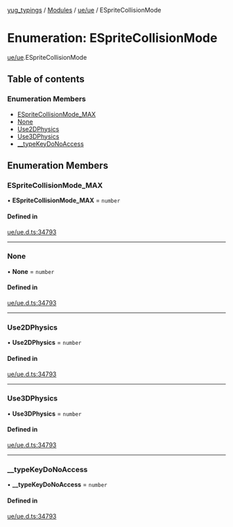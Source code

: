 [yug_typings](../README.md) / [Modules](../modules.md) / [ue/ue](../modules/ue_ue.md) / ESpriteCollisionMode

# Enumeration: ESpriteCollisionMode

[ue/ue](../modules/ue_ue.md).ESpriteCollisionMode

## Table of contents

### Enumeration Members

- [ESpriteCollisionMode\_MAX](ue_ue.ESpriteCollisionMode.md#espritecollisionmode_max)
- [None](ue_ue.ESpriteCollisionMode.md#none)
- [Use2DPhysics](ue_ue.ESpriteCollisionMode.md#use2dphysics)
- [Use3DPhysics](ue_ue.ESpriteCollisionMode.md#use3dphysics)
- [\_\_typeKeyDoNoAccess](ue_ue.ESpriteCollisionMode.md#__typekeydonoaccess)

## Enumeration Members

### ESpriteCollisionMode\_MAX

• **ESpriteCollisionMode\_MAX** = `number`

#### Defined in

[ue/ue.d.ts:34793](https://github.com/YugMetaverse/yug_typings/blob/b7d9b19/ue/ue.d.ts#L34793)

___

### None

• **None** = `number`

#### Defined in

[ue/ue.d.ts:34793](https://github.com/YugMetaverse/yug_typings/blob/b7d9b19/ue/ue.d.ts#L34793)

___

### Use2DPhysics

• **Use2DPhysics** = `number`

#### Defined in

[ue/ue.d.ts:34793](https://github.com/YugMetaverse/yug_typings/blob/b7d9b19/ue/ue.d.ts#L34793)

___

### Use3DPhysics

• **Use3DPhysics** = `number`

#### Defined in

[ue/ue.d.ts:34793](https://github.com/YugMetaverse/yug_typings/blob/b7d9b19/ue/ue.d.ts#L34793)

___

### \_\_typeKeyDoNoAccess

• **\_\_typeKeyDoNoAccess** = `number`

#### Defined in

[ue/ue.d.ts:34793](https://github.com/YugMetaverse/yug_typings/blob/b7d9b19/ue/ue.d.ts#L34793)
